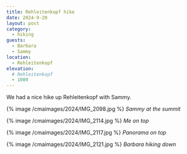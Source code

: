 ```yaml
---
title: Rehleitenkopf hike
date: 2024-9-20
layout: post
category:
  - hiking
guests:
  - Barbara
  - Sammy
location:
  - Rehleitenkopf
elevation:
  # Rehleitenkopf
  - 1000
---
```


We had a nice hike up Rehleitenkopf with Sammy.

{% image /cmaimages/2024/IMG_2098.jpg %}
*Sammy at the summit*

{% image /cmaimages/2024/IMG_2114.jpg %}
*Me on top*

{% image /cmaimages/2024/IMG_2117.jpg %}
*Panorama on top*

{% image /cmaimages/2024/IMG_2121.jpg %}
*Barbara hiking down*

